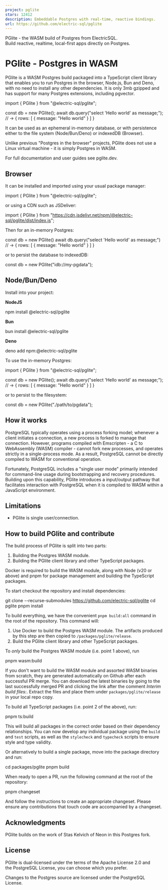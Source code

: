 ```yaml
---
project: pglite
stars: 12412
description: Embeddable Postgres with real-time, reactive bindings.
url: https://github.com/electric-sql/pglite
---
```


PGlite - the WASM build of Postgres from ElectricSQL.  
Build reactive, realtime, local-first apps directly on Postgres.

PGlite - Postgres in WASM
=========================

PGlite is a WASM Postgres build packaged into a TypeScript client library that enables you to run Postgres in the browser, Node.js, Bun and Deno, with no need to install any other dependencies. It is only 3mb gzipped and has support for many Postgres extensions, including pgvector.

import { PGlite } from "@electric-sql/pglite";

const db \= new PGlite();
await db.query("select 'Hello world' as message;");
// -> { rows: \[ { message: "Hello world" } \] }

It can be used as an ephemeral in-memory database, or with persistence either to the file system (Node/Bun/Deno) or indexedDB (Browser).

Unlike previous "Postgres in the browser" projects, PGlite does not use a Linux virtual machine - it is simply Postgres in WASM.

For full documentation and user guides see pglite.dev.

Browser
-------

It can be installed and imported using your usual package manager:

import { PGlite } from "@electric-sql/pglite";

or using a CDN such as JSDeliver:

import { PGlite } from "https://cdn.jsdelivr.net/npm/@electric-sql/pglite/dist/index.js";

Then for an in-memory Postgres:

const db \= new PGlite()
await db.query("select 'Hello world' as message;")
// -> { rows: \[ { message: "Hello world" } \] }

or to persist the database to indexedDB:

const db \= new PGlite("idb://my-pgdata");

Node/Bun/Deno
-------------

Install into your project:

**NodeJS**

npm install @electric-sql/pglite

**Bun**

bun install @electric-sql/pglite

**Deno**

deno add npm:@electric-sql/pglite

To use the in-memory Postgres:

import { PGlite } from "@electric-sql/pglite";

const db \= new PGlite();
await db.query("select 'Hello world' as message;");
// -> { rows: \[ { message: "Hello world" } \] }

or to persist to the filesystem:

const db \= new PGlite("./path/to/pgdata");

How it works
------------

PostgreSQL typically operates using a process forking model; whenever a client initiates a connection, a new process is forked to manage that connection. However, programs compiled with Emscripten - a C to WebAssembly (WASM) compiler - cannot fork new processes, and operates strictly in a single-process mode. As a result, PostgreSQL cannot be directly compiled to WASM for conventional operation.

Fortunately, PostgreSQL includes a "single user mode" primarily intended for command-line usage during bootstrapping and recovery procedures. Building upon this capability, PGlite introduces a input/output pathway that facilitates interaction with PostgreSQL when it is compiled to WASM within a JavaScript environment.

Limitations
-----------

-   PGlite is single user/connection.

How to build PGlite and contribute
----------------------------------

The build process of PGlite is split into two parts:

1.  Building the Postgres WASM module.
2.  Building the PGlite client library and other TypeScript packages.

Docker is required to build the WASM module, along with Node (v20 or above) and pnpm for package management and building the TypeScript packages.

To start checkout the repository and install dependencies:

git clone --recurse-submodules https://github.com/electric-sql/pglite
cd pglite
pnpm install

To build everything, we have the convenient `pnpm build:all` command in the root of the repository. This command will:

1.  Use Docker to build the Postgres WASM module. The artifacts produced by this step are then copied to `/packages/pglite/release`.
2.  Build the PGlite client library and other TypeScript packages.

To _only_ build the Postgres WASM module (i.e. point 1 above), run

pnpm wasm:build

If you don't want to build the WASM module and assorted WASM binaries from scratch, they are generated automatically on Github after each successful PR merge. You can download the latest binaries by going to the last successfully merged PR and clicking the link after the comment _Interim build files:_. Extract the files and place them under `packages/pglite/release` in your local repo copy.

To build all TypeScript packages (i.e. point 2 of the above), run:

pnpm ts:build

This will build all packages in the correct order based on their dependency relationships. You can now develop any individual package using the `build` and `test` scripts, as well as the `stylecheck` and `typecheck` scripts to ensure style and type validity.

Or alternatively to build a single package, move into the package directory and run:

cd packages/pglite
pnpm build

When ready to open a PR, run the following command at the root of the repository:

pnpm changeset

And follow the instructions to create an appropriate changeset. Please ensure any contributions that touch code are accompanied by a changeset.

Acknowledgments
---------------

PGlite builds on the work of Stas Kelvich of Neon in this Postgres fork.

License
-------

PGlite is dual-licensed under the terms of the Apache License 2.0 and the PostgreSQL License, you can choose which you prefer.

Changes to the Postgres source are licensed under the PostgreSQL License.
